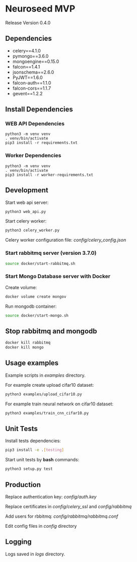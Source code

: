 # Neuroseed MVP

Release Version 0.4.0

## Dependencies

* celery==4.1.0
* pymongo==3.6.0
* mongoengine==0.15.0
* falcon==1.4.1
* jsonschema==2.6.0
* PyJWT==1.6.0
* falcon-auth==1.1.0
* falcon-cors==1.1.7
* gevent==1.2.2

## Install Dependencies

### WEB API Dependencies

```bahs
python3 -m venv venv
. venv/bin/activate
pip3 install -r requirements.txt
```

### Worker Dependencies

```bahs
python3 -m venv venv
. venv/bin/activate
pip3 install -r worker-requirements.txt
```

## Development

Start web api server:

```bash
python3 web_api.py
```

Start celery worker:

```bash
python3 celery_worker.py
```

Celery worker configuration file: *config/celery_config.json*

### Start rabbitmq server (version 3.7.0)

```bash
source docker/start-rabbitmq.sh
```

### Start Mongo Database server with Docker

Create volume:

```bash
docker volume create mongov
```

Run mongodb container:

```bash
source docker/start-mongo.sh
```

## Stop rabbitmq and mongodb

```bash
docker kill rabbitmq
docker kill mongo
```

## Usage examples

Example scripts in *examples* directory.

For example create upload cifar10 dataset:

```bash
python3 examples/upload_cifar10.py
```

For example train neural network on cifar10 dataset:

```bash
python3 examples/train_cnn_cifar10.py
```

## Unit Tests

Install tests dependencies:

```bash
pip3 install -e .[testing]
```

Start unit tests by **bash** commands:

```bash
python3 setup.py test
```


## Production

Replace authentication key: *config/auth.key*

Replace certificates in *config/celery_ssl* and *config/rabbitmq*

Add users for rbbitmq: *config/rabbitmq/rabbitmq.conf*

Edit config files in *config* directory

## Logging

Logs saved in *logs* directory.
